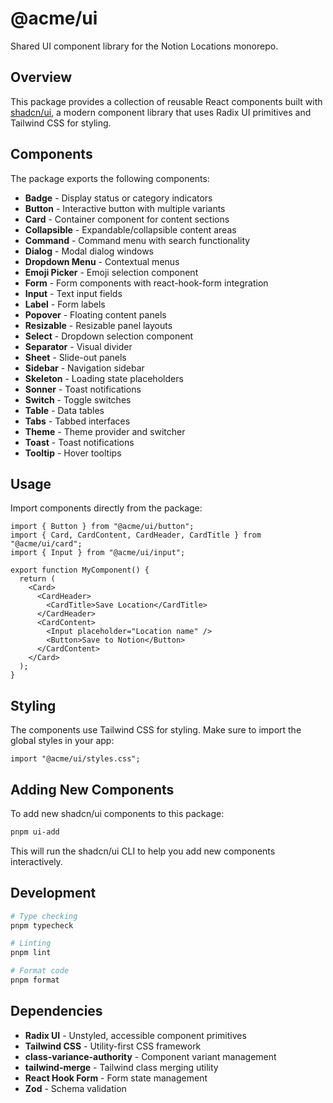 # @acme/ui

Shared UI component library for the Notion Locations monorepo.

## Overview

This package provides a collection of reusable React components built with [shadcn/ui](https://ui.shadcn.com/), a modern component library that uses Radix UI primitives and Tailwind CSS for styling.

## Components

The package exports the following components:

- **Badge** - Display status or category indicators
- **Button** - Interactive button with multiple variants
- **Card** - Container component for content sections
- **Collapsible** - Expandable/collapsible content areas
- **Command** - Command menu with search functionality
- **Dialog** - Modal dialog windows
- **Dropdown Menu** - Contextual menus
- **Emoji Picker** - Emoji selection component
- **Form** - Form components with react-hook-form integration
- **Input** - Text input fields
- **Label** - Form labels
- **Popover** - Floating content panels
- **Resizable** - Resizable panel layouts
- **Select** - Dropdown selection component
- **Separator** - Visual divider
- **Sheet** - Slide-out panels
- **Sidebar** - Navigation sidebar
- **Skeleton** - Loading state placeholders
- **Sonner** - Toast notifications
- **Switch** - Toggle switches
- **Table** - Data tables
- **Tabs** - Tabbed interfaces
- **Theme** - Theme provider and switcher
- **Toast** - Toast notifications
- **Tooltip** - Hover tooltips

## Usage

Import components directly from the package:

```tsx
import { Button } from "@acme/ui/button";
import { Card, CardContent, CardHeader, CardTitle } from "@acme/ui/card";
import { Input } from "@acme/ui/input";

export function MyComponent() {
  return (
    <Card>
      <CardHeader>
        <CardTitle>Save Location</CardTitle>
      </CardHeader>
      <CardContent>
        <Input placeholder="Location name" />
        <Button>Save to Notion</Button>
      </CardContent>
    </Card>
  );
}
```

## Styling

The components use Tailwind CSS for styling. Make sure to import the global styles in your app:

```tsx
import "@acme/ui/styles.css";
```

## Adding New Components

To add new shadcn/ui components to this package:

```bash
pnpm ui-add
```

This will run the shadcn/ui CLI to help you add new components interactively.

## Development

```bash
# Type checking
pnpm typecheck

# Linting
pnpm lint

# Format code
pnpm format
```

## Dependencies

- **Radix UI** - Unstyled, accessible component primitives
- **Tailwind CSS** - Utility-first CSS framework
- **class-variance-authority** - Component variant management
- **tailwind-merge** - Tailwind class merging utility
- **React Hook Form** - Form state management
- **Zod** - Schema validation